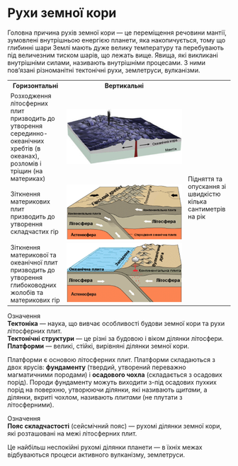 
Рухи земної кори
================

Головна причина рухів земної кори — це переміщення речовини мантії,
зумовлені внутрішньою енергією планети, яка накопичується, тому що
глибинні шари Землі мають дуже велику температуру та перебувають під
величезним тиском шарів, що лежать вище. Явища, які викликані
внутрішніми силами, називають внутрішніми процесами. З ними пов’язані
різноманітні тектонічні рухи, землетруси, вулканізми.

<table>
  <tr>
    <th collspan="2">Горизонтальнi</th>
    <th>Вертикальнi</th>
  </tr>
  <tr>
    <td width="20%">Розходження лiтосферних
плит призводить до утворення серединно-океанiчних
хребтiв (в океанах), розломiв i трiщин (на материках)</td>
    <td width="50%"><img src="5.png"/></td>
    <td width="10%" rowspan="3">Пiдняття та опускання зi швидкiстю
кiлька сантиметрiв на рiк</td>
  </tr>
  <tr>
    <td>Зiткнення материкових
плит призводить до утворення складчастих гiр</td>
    <td><img src="6.png"/></td>
  </tr>
  <tr>
    <td>Зiткнення материкової
та океанiчної плит призводить до утворення глибоководних жолобiв та материкових гiр</td>
    <td><img src="7.png"/></td>
  </tr>
</table>


<div class="eoz-wrap">
<span class="eoz">Означення</span>
<div class="eoz-text">
<b>Тектонiка</b> — наука, що вивчає особливостi будови земної кори та рухи лiтосферних плит. <br/>
<b>Тектонiчнi структури</b> — це рiзнi за будовою i вiком дiлянки лiтосфери. <br/>
<b>Платформи</b> — великi, стiйкi, вирiвнянi дiлянки земної кори.
</div>
</div>

Платформи є основою літосферних плит. Платформи складаються з двох
ярусів: **фундаменту** (твердий, утворений переважно магматичними
породами) і **осадового чохла** (складається з осадових порід). Породи
фундаменту можуть виходити з-під осадових пухких порід на поверхню,
утворюючи ділянки, які називають *щитами*, а ділянки, вкриті чохлом,
називають *плитами* (не плутати з літосферними).

<div class="eoz-wrap">
<span class="eoz">Означення</span>
<div class="eoz-text">
<b>Пояс складчастостi</b> (сейсмiчний пояс) — рухомi дiлянки земної кори, якi розташованi на межi лiтосферних плит.
</div>
</div>

Це найбільш неспокійні рухомі ділянки планети — в їхніх межах
відбуваються процеси активного вулканізму, землетруси.
